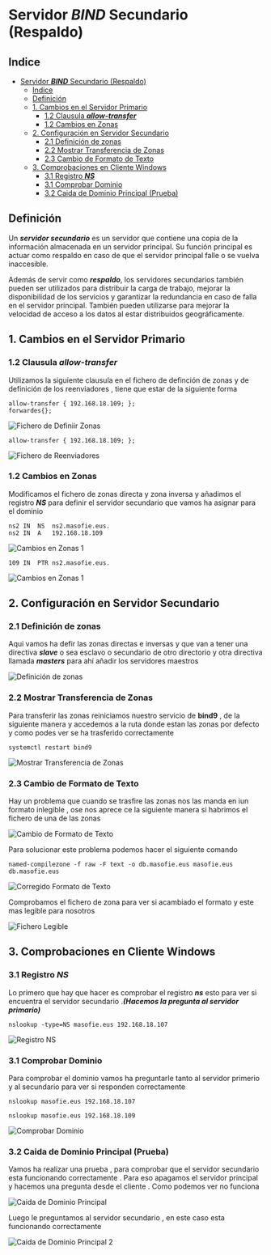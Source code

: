 # Servidor ***BIND*** Secundario (Respaldo)

## Indice 

- [Servidor ***BIND*** Secundario (Respaldo)](#servidor-bind-secundario-respaldo)
  - [Indice](#indice)
  - [Definición](#definición)
  - [1. Cambios en el Servidor Primario](#1-cambios-en-el-servidor-primario)
    - [1.2 Clausula ***allow-transfer***](#12-clausula-allow-transfer)
    - [1.2 Cambios en Zonas](#12-cambios-en-zonas)
  - [2. Configuración en Servidor Secundario](#2-configuración-en-servidor-secundario)
    - [2.1 Definición de zonas](#21-definición-de-zonas)
    - [2.2 Mostrar Transferencia de Zonas](#22-mostrar-transferencia-de-zonas)
    - [2.3 Cambio de Formato de Texto](#23-cambio-de-formato-de-texto)
  - [3. Comprobaciones en Cliente Windows](#3-comprobaciones-en-cliente-windows)
    - [3.1 Registro ***NS***](#31-registro-ns)
    - [3.1 Comprobar Dominio](#31-comprobar-dominio)
    - [3.2 Caida de Dominio Principal (Prueba)](#32-caida-de-dominio-principal-prueba)


## Definición 

Un ***servidor secundario*** es un servidor que contiene una copia de la información almacenada en un servidor principal. Su función principal es actuar como respaldo en caso de que el servidor principal falle o se vuelva inaccesible. 

Además de servir como ***respaldo***, los servidores secundarios también pueden ser utilizados para distribuir la carga de trabajo, mejorar la disponibilidad de los servicios y garantizar la redundancia en caso de falla en el servidor principal. También pueden utilizarse para mejorar la velocidad de acceso a los datos al estar distribuidos geográficamente.

## 1. Cambios en el Servidor Primario

### 1.2 Clausula ***allow-transfer*** 

Utilizamos la siguiente clausula en el fichero de definción de zonas y de definición de los reenviadores , tiene que estar de la siguiente forma 

~~~
allow-transfer { 192.168.18.109; };
forwardes{};
~~~

![Fichero de Definiir Zonas](./img/bind9_secundario/1_primario_allow_transfer.png)

~~~
allow-transfer { 192.168.18.109; };
~~~

![Fichero de Reenviadores](./img/bind9_secundario/2_primario_reenviaores.png)


### 1.2 Cambios en Zonas 

Modificamos el fichero de zonas directa y zona inversa y añadimos el registro ***NS*** para definir el servidor secundario que vamos ha asignar para el dominio 

~~~
ns2 IN  NS  ns2.masofie.eus.
ns2 IN  A   192.168.18.109
~~~

![Cambios en Zonas 1](./img/bind9_secundario/3_primario_definicion_zona_directa.png)

~~~
109 IN  PTR ns2.masofie.eus.
~~~

![Cambios en Zonas 1](./img/bind9_secundario/4_primario_definicion_zona_invenso.png)


## 2. Configuración en Servidor Secundario

### 2.1 Definición de zonas 

Aqui vamos ha defir las zonas directas e inversas y que van a tener una directiva ***slave*** o sea esclavo o secundario de otro directorio y otra directiva llamada ***masters*** para ahí añadir los servidores maestros 

![Definición de zonas](./img/bind9_secundario/5_secundario_definicion_zonas.png)


### 2.2 Mostrar Transferencia de Zonas

Para transferir las zonas reiniciamos nuestro servicio de **bind9** , de la siguiente manera y accedemos a la ruta donde estan las zonas por defecto y como podes ver se ha trasferido correctamente 

~~~
systemctl restart bind9
~~~

![Mostrar Transferencia de Zonas](./img/bind9_secundario/6_secundario_transferencia_zonas1.png)

### 2.3 Cambio de Formato de Texto

Hay un problema que cuando se trasfire las zonas nos las manda en iun formato inlegible , ose nos aprece ce la siguiente manera si habrimos el fichero de una de las zonas 

![Cambio de Formato de Texto](./img/bind9_secundario/7_secundario_texto_ilegible.png)

Para solucionar este problema podemos hacer el siguiente comando

~~~
named-compilezone -f raw -F text -o db.masofie.eus masofie.eus db.masofie.eus
~~~


![Corregido Formato de Texto](./img/bind9_secundario/8_secundario_texto_ilegible_arreglado.png)


Comprobamos el fichero de zona para ver si acambiado el formato y este mas legible para nosotros 

![Fichero Legible](./img/bind9_secundario/9_secundario_texto_ilegible_bien.png)


## 3. Comprobaciones en Cliente Windows

### 3.1 Registro ***NS***

Lo primero que hay que hacer es comprobar el registro ***ns*** esto para ver si encuentra el servidor secundario .***(Hacemos la pregunta al servidor primario)***

~~~
nslookup -type=NS masofie.eus 192.168.18.107
~~~


![Registro NS](./img/bind9_secundario/10_w10_registro_ns.png)



### 3.1 Comprobar Dominio

Para comprobar el dominio vamos ha preguntarle tanto al servidor primerio y al secundario para ver si responden correctamente

~~~
nslookup masofie.eus 192.168.18.107
~~~
~~~
nslookup masofie.eus 192.168.18.109
~~~

![Comprobar Dominio](./img/bind9_secundario/11_w10_mostrar_dominio.png)


### 3.2 Caida de Dominio Principal (Prueba)

Vamos ha realizar una prueba , para comprobar que el servidor secundario esta funcionando correctamente . Para eso apagamos el servidor principal y hacemos una pregunta desde el cliente .
Como podemos ver no funciona 

![Caida de Dominio Principal](./img/bind9_secundario/12_w10_priemario_apagado.png)


Luego le preguntamos al servidor secundario , en este caso esta funcionando correctamente 

![Caida de Dominio Principal 2](./img/bind9_secundario/13_w10_priemario_apagado2.png)
